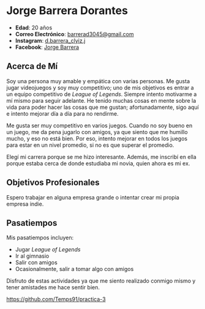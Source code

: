 # Jorge Barrera Dorantes

- **Edad**: 20 años
- **Correo Electrónico**: [barrerad3045@gmail.com](mailto:barrerad3045@gmail.com)
- **Instagram**: [d.barrera_clyiz.j](https://www.instagram.com/d.barrera_clyiz.j)
- **Facebook**: [Jorge Barrera](https://www.facebook.com/jorge.barrera)

## Acerca de Mí

Soy una persona muy amable y empática con varias personas. Me gusta jugar videojuegos y soy muy competitivo; uno de mis objetivos es entrar a un equipo competitivo de *League of Legends*. Siempre intento motivarme a mí mismo para seguir adelante. He tenido muchas cosas en mente sobre la vida para poder hacer las cosas que me gustan; afortunadamente, sigo aquí e intento mejorar día a día para no rendirme. 

Me gusta ser muy competitivo en varios juegos. Cuando no soy bueno en un juego, me da pena jugarlo con amigos, ya que siento que me humillo mucho, y eso no está bien. Por eso, intento mejorar en todos los juegos para estar en un nivel promedio, si no es que superar el promedio.

Elegí mi carrera porque se me hizo interesante. Además, me inscribí en ella porque estaba cerca de donde estudiaba mi novia, quien ahora es mi ex.

## Objetivos Profesionales

Espero trabajar en alguna empresa grande o intentar crear mi propia empresa indie.

## Pasatiempos

Mis pasatiempos incluyen:
- Jugar *League of Legends*
- Ir al gimnasio
- Salir con amigos
- Ocasionalmente, salir a tomar algo con amigos

Disfruto de estas actividades ya que me siento realizado conmigo mismo y tener amistades me hace sentir bien.

https://github.com/Temps91/practica-3
